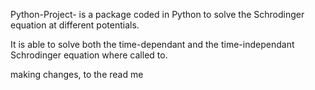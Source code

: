 Python-Project- is a package coded in Python to solve the Schrodinger equation at different potentials.

It is able to solve both the time-dependant and the time-independant Schrodinger equation where called to.

making changes,  to the read me